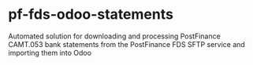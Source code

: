 # pf-fds-odoo-statements
Automated solution for downloading and processing PostFinance CAMT.053 bank statements from the PostFinance FDS SFTP service and importing them into Odoo 
